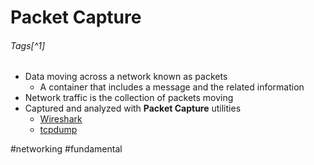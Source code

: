 # Packet Capture 
###### Tags[^1]
- Data moving across a network known as packets
	- A container that includes a message and the related information
- Network traffic is the collection of packets moving
- Captured and analyzed with **Packet Capture** utilities
	- [Wireshark](../../../Tools,%20Binaries,%20and%20Programs/Traffic%20Analysis/Wireshark.md)
	- [tcpdump](../../../Tools,%20Binaries,%20and%20Programs/Linux%20CLI%20Utilities/Networking/tcpdump.md)



#networking #fundamental 